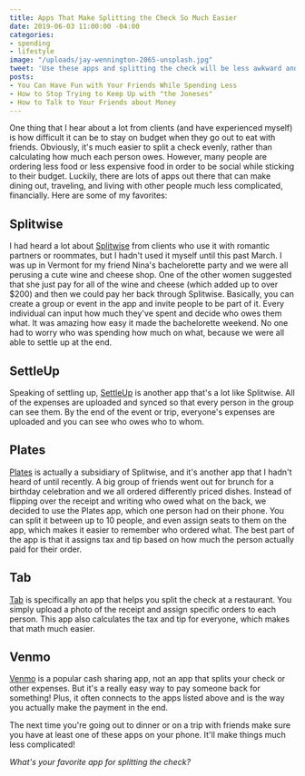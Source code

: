 ```yaml
---
title: Apps That Make Splitting the Check So Much Easier
date: 2019-06-03 11:00:00 -04:00
categories:
- spending
- lifestyle
image: "/uploads/jay-wennington-2065-unsplash.jpg"
tweet: 'Use these apps and splitting the check will be less awkward and complicated. '
posts:
- You Can Have Fun with Your Friends While Spending Less
- How to Stop Trying to Keep Up with "the Joneses"
- How to Talk to Your Friends about Money
---
```


One thing that I hear about a lot from clients (and have experienced myself) is how difficult it can be to stay on budget when they go out to eat with friends. Obviously, it's much easier to split a check evenly, rather than calculating how much each person owes. However, many people are ordering less food or less expensive food in order to be social while sticking to their budget. Luckily, there are lots of apps out there that can make dining out, traveling, and living with other people much less complicated, financially. Here are some of my favorites:

## Splitwise

I had heard a lot about [Splitwise](https://www.splitwise.com/) from clients who use it with romantic partners or roommates, but I hadn't used it myself until this past March. I was up in Vermont for my friend Nina's bachelorette party and we were all perusing a cute wine and cheese shop. One of the other women suggested that she just pay for all of the wine and cheese (which added up to over $200) and then we could pay her back through Splitwise. Basically, you can create a group or event in the app and invite people to be part of it. Every individual can input how much they've spent and decide who owes them what. It was amazing how easy it made the bachelorette weekend. No one had to worry who was spending how much on what, because we were all able to settle up at the end. 

## SettleUp

Speaking of settling up, [SettleUp](https://settleup.io/) is another app that's a lot like Splitwise. All of the expenses are uploaded and synced so that every person in the group can see them. By the end of the event or trip, everyone's expenses are uploaded and you can see who owes who to whom. 

## Plates

[Plates](http://plates.splitwise.com/) is actually a subsidiary of Splitwise, and it's another app that I hadn't heard of until recently. A big group of friends went out for brunch for a birthday celebration and we all ordered differently priced dishes. Instead of flipping over the receipt and writing who owed what on the back, we decided to use the Plates app, which one person had on their phone. You can split it between up to 10 people, and even assign seats to them on the app, which makes it easier to remember who ordered what. The best part of the app is that it assigns tax and tip based on how much the person actually paid for their order.  

## Tab

[Tab](https://www.tabapp.co/) is specifically an app that helps you split the check at a restaurant. You simply upload a photo of the receipt and assign specific orders to each person. This app also calculates the tax and tip for everyone, which makes that math much easier. 

## Venmo

[Venmo](https://venmo.com/) is a popular cash sharing app, not an app that splits your check or other expenses. But it's a really easy way to pay someone back for something! Plus, it often connects to the apps listed above and is the way you actually make the payment in the end.

The next time you're going out to dinner or on a trip with friends make sure you have at least one of these apps on your phone. It'll make things much less complicated!

*What's your favorite app for splitting the check?*